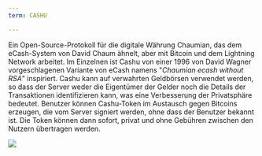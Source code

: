 ```yaml
---
term: CASHU

---
```

Ein Open-Source-Protokoll für die digitale Währung Chaumian, das dem eCash-System von David Chaum ähnelt, aber mit Bitcoin und dem Lightning Network arbeitet. Im Einzelnen ist Cashu von einer 1996 von David Wagner vorgeschlagenen Variante von eCash namens "*Chaumian ecash without RSA*" inspiriert. Cashu kann auf verwahrten Geldbörsen verwendet werden, so dass der Server weder die Eigentümer der Gelder noch die Details der Transaktionen identifizieren kann, was eine Verbesserung der Privatsphäre bedeutet. Benutzer können Cashu-Token im Austausch gegen Bitcoins erzeugen, die vom Server signiert werden, ohne dass der Benutzer bekannt ist. Die Token können dann sofort, privat und ohne Gebühren zwischen den Nutzern übertragen werden.

![](../../dictionnaire/assets/52.webp)